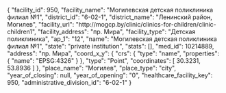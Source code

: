 {
    "facility_id": 950,
    "facility_name": "Могилевская детская поликлиника филиал №1",
    "district_id": "6-02-1",
    "district_name": "Ленинский район, Могилев",
    "facility_url": "http:\/\/mogcp.by\/clinic\/clinics-for-children\/clinic-children1",
    "facility_address": "пр. Мира",
    "facility_type": "Детская поликлиника",
    "ap_1": "12",
    "name": "Могилевская детская поликлиника филиал №1",
    "state": "private institution",
    "stats": [],
    "med_id": 10214889,
    "address": "пр. Мира",
    "coord_x_y": {
        "crs": {
            "type": "name",
            "properties": {
                "name": "EPSG:4326"
            }
        },
        "type": "Point",
        "coordinates": [
            30.3231,
            53.8936
        ]
    },
    "place_name": "Могилев",
    "place_type": "city",
    "year_of_closing": null,
    "year_of_opening": "0",
    "healthcare_facility_key": 950,
    "administrative_division_id": "6-02-1"
}